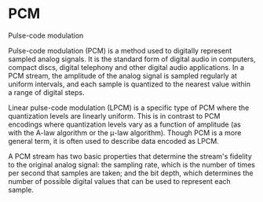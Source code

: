 # PCM


Pulse-code modulation

Pulse-code modulation (PCM) is a method used to digitally represent
sampled analog signals. It is the standard form of digital audio in
computers, compact discs, digital telephony and other digital audio
applications. In a PCM stream, the amplitude of the analog signal is
sampled regularly at uniform intervals, and each sample is quantized to
the nearest value within a range of digital steps.

Linear pulse-code modulation (LPCM) is a specific type of PCM where the
quantization levels are linearly uniform. This is in contrast to PCM
encodings where quantization levels vary as a function of amplitude (as
with the A-law algorithm or the μ-law algorithm). Though PCM is a more
general term, it is often used to describe data encoded as LPCM.

A PCM stream has two basic properties that determine the stream's
fidelity to the original analog signal: the sampling rate, which is the
number of times per second that samples are taken; and the bit depth,
which determines the number of possible digital values that can be used
to represent each sample.

